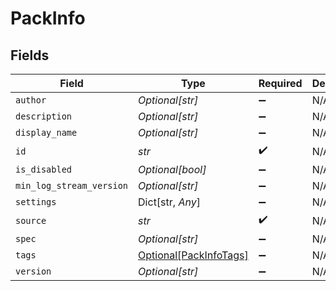 # PackInfo


## Fields

| Field                                                         | Type                                                          | Required                                                      | Description                                                   |
| ------------------------------------------------------------- | ------------------------------------------------------------- | ------------------------------------------------------------- | ------------------------------------------------------------- |
| `author`                                                      | *Optional[str]*                                               | :heavy_minus_sign:                                            | N/A                                                           |
| `description`                                                 | *Optional[str]*                                               | :heavy_minus_sign:                                            | N/A                                                           |
| `display_name`                                                | *Optional[str]*                                               | :heavy_minus_sign:                                            | N/A                                                           |
| `id`                                                          | *str*                                                         | :heavy_check_mark:                                            | N/A                                                           |
| `is_disabled`                                                 | *Optional[bool]*                                              | :heavy_minus_sign:                                            | N/A                                                           |
| `min_log_stream_version`                                      | *Optional[str]*                                               | :heavy_minus_sign:                                            | N/A                                                           |
| `settings`                                                    | Dict[str, *Any*]                                              | :heavy_minus_sign:                                            | N/A                                                           |
| `source`                                                      | *str*                                                         | :heavy_check_mark:                                            | N/A                                                           |
| `spec`                                                        | *Optional[str]*                                               | :heavy_minus_sign:                                            | N/A                                                           |
| `tags`                                                        | [Optional[PackInfoTags]](../../models/shared/packinfotags.md) | :heavy_minus_sign:                                            | N/A                                                           |
| `version`                                                     | *Optional[str]*                                               | :heavy_minus_sign:                                            | N/A                                                           |